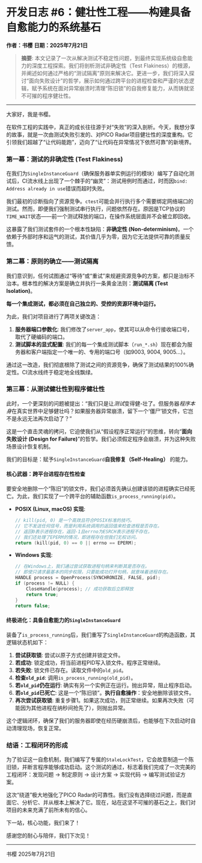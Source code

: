 # 开发日志 #6：健壮性工程——构建具备自愈能力的系统基石

**作者：书樱**
**日期：2025年7月21日**

> **摘要**: 本文记录了一次从解决测试不稳定性问题，到最终实现系统级自愈能力的深度工程探索。我们将剖析测试非确定性（Test Flakiness）的根源，并阐述如何通过严格的“测试隔离”原则来解决它。更进一步，我们将深入探讨“面向失败设计”的哲学，展示如何通过跨平台的进程检查和严谨的状态逻辑，赋予系统在面对异常崩溃时清理“陈旧锁”的自我修复能力，从而铸就坚不可摧的程序健壮性。

---

大家好，我是书樱。

在软件工程的实践中，真正的成长往往源于对“失败”的深入剖析。今天，我想分享的故事，就是一次由测试失败引发的、对PICO Radar项目健壮性的深度重构。它引领我们超越了“让代码能跑”，迈向了“让代码在异常情况下依然可靠”的新境界。

### 第一幕：测试的非确定性 (Test Flakiness)

在我们为`SingleInstanceGuard`（确保服务器单实例运行的模块）编写了自动化测试后，CI流水线上出现了一个棘手的“幽灵”：测试用例时而通过，时而因`bind: Address already in use`错误而超时失败。

我们最初的诊断指向了资源竞争。`ctest`可能会并行执行多个需要绑定网络端口的测试。然而，即便我们强制测试串行执行，问题依然存在。原因是TCP协议的`TIME_WAIT`状态——前一个测试释放的端口，在操作系统层面并不会被立即回收。

这暴露了我们测试套件的一个根本性缺陷：**非确定性 (Non-determinism)**。一个依赖于外部时序和运气的测试，其价值几乎为零，因为它无法提供可靠的质量反馈。

### 第二幕：原则的确立——测试隔离

我们意识到，任何试图通过“等待”或“重试”来规避资源竞争的方案，都只是治标不治本。根本性的解决方案是确立并执行一条黄金法则：**测试隔离 (Test Isolation)**。

**每一个集成测试，都必须在自己独立的、受控的资源环境中运行。**

为此，我们对项目进行了两项关键改造：
1.  **服务器端口参数化**: 我们修改了`server_app`，使其可以从命令行接收端口号，取代了硬编码的端口。
2.  **测试脚本的显式配置**: 我们的每一个集成测试脚本（`run_*.sh`）现在都会为服务器和客户端指定一个唯一的、专用的端口号（如9003, 9004, 9005...）。

通过这一改造，我们彻底根除了测试之间的资源竞争，确保了测试结果的100%确定性。CI流水线终于稳定地全线飘绿。

### 第三幕：从测试健壮性到程序健壮性

此时，一个更深刻的问题被提出：“我们只是让*测试*变得健-壮了。但服务器*程序本身*在真实世界中足够健壮吗？如果服务器异常崩溃，留下一个‘僵尸’锁文件，它岂不是永远无法再次启动了？”

这是一个直击灵魂的拷问，它迫使我们从“假设程序正常运行”的思维，转向“**面向失败设计 (Design for Failure)**”的哲学。我们必须假定程序会崩溃，并为这种失败场景设计恢复机制。

我们的目标是：赋予`SingleInstanceGuard`**自我修复（Self-Healing）** 的能力。

#### 核心武器：跨平台进程存在性检查

要安全地删除一个“陈旧”的锁文件，我们必须首先确认创建该锁的进程确实已经死亡。为此，我们实现了一个跨平台的辅助函数`is_process_running(pid)`。

-   **POSIX (Linux, macOS) 实现**:
    ```cpp
    // kill(pid, 0) 是一个高效且符合POSIX标准的技巧。
    // 它不发送任何信号，而是利用系统调用的返回值来检查进程是否存在。
    // 返回0表示进程存在，返回-1且errno为ESRCH表示进程不存在。
    // 我们还处理了EPERM的情况，即进程存在但我们无权访问。
    return (kill(pid, 0) == 0 || errno == EPERM);
    ```
-   **Windows 实现**:
    ```cpp
    // 在Windows上，我们通过尝试获取进程句柄来判断其是否存在。
    // 即使只请求最基本的同步权限，只要能成功打开句柄，就意味着进程存在。
    HANDLE process = OpenProcess(SYNCHRONIZE, FALSE, pid);
    if (process != NULL) {
        CloseHandle(process); // 成功获取后立即释放
        return true;
    }
    return false;
    ```

#### 终极进化：具备自愈能力的`SingleInstanceGuard`

装备了`is_process_running`后，我们重写了`SingleInstanceGuard`的构造函数，其逻辑状态机如下：
1.  **尝试获取锁**: 尝试以原子方式创建并锁定文件。
2.  **若成功**: 锁定成功，将当前进程PID写入锁文件。程序正常继续。
3.  **若失败**: 锁文件已存在。读取文件中的`old_pid`。
4.  **检查`old_pid`**: 调用`is_process_running(old_pid)`。
5.  **若`old_pid`仍在运行**: 确实有另一个实例正在运行。抛出异常，阻止程序启动。
6.  **若`old_pid`已死亡**: 这是一个“陈旧锁”。**执行自愈操作**：安全地删除该锁文件。
7.  **再次尝试获取锁**: 重复步骤1。如果这次成功，则正常继续。如果再次失败（可能因为其他进程在纳秒间抢先了），则抛出异常。

这个逻辑闭环，确保了我们的服务器即使在经历硬崩溃后，也能够在下次启动时自动清理现场，恢复正常。

### 结语：工程闭环的形成

为了验证这一自愈机制，我们编写了专属的`StaleLockTest`，它会故意制造一个陈旧锁，并断言程序能够成功启动。这个测试的通过，标志着我们完成了一次完美的工程闭环：发现问题 -> 制定原则 -> 设计方案 -> 实现代码 -> 编写测试验证方案。

这次“绕道”极大地强化了PICO Radar的可靠性。我们没有选择绕过问题，而是直面它、分析它、并从根本上解决了它。现在，站在这坚不可摧的基石之上，我们对项目的未来充满了前所未有的信心。

下一站，核心功能，我们来了！

感谢您的耐心与陪伴，我们下次见！

---
书樱
2025年7月21日
